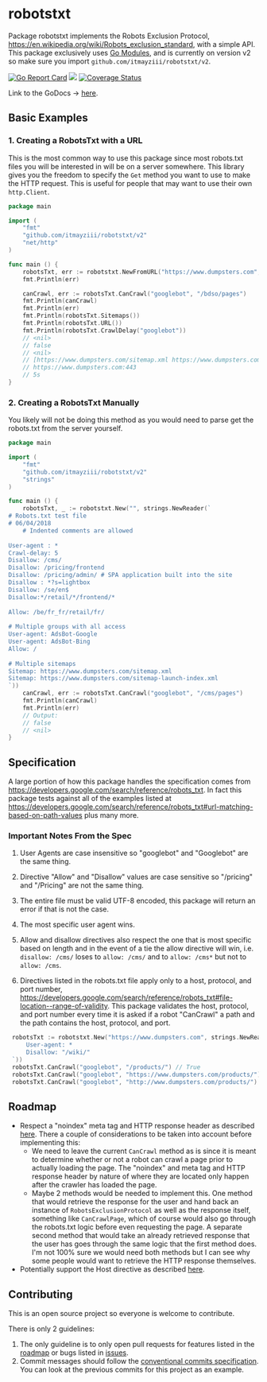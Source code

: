 # robotstxt
Package robotstxt implements the Robots Exclusion Protocol, https://en.wikipedia.org/wiki/Robots_exclusion_standard, with a simple API.
This package exclusively uses [Go Modules](https://github.com/golang/go/wiki/Modules), and is currently on version v2 so make sure you import 
`github.com/itmayziii/robotstxt/v2`.

[![Go Report Card](https://goreportcard.com/badge/github.com/itmayziii/robotstxt)](https://goreportcard.com/report/github.com/itmayziii/robotstxt)
[![](https://godoc.org/github.com/itmayziii/robotstxt?status.svg)](https://godoc.org/github.com/itmayziii/robotstxt)
[![Coverage Status](https://coveralls.io/repos/github/itmayziii/robotstxt/badge.svg?branch=master)](https://coveralls.io/github/itmayziii/robotstxt?branch=master)

Link to the GoDocs -> [here](https://godoc.org/github.com/itmayziii/robotstxt).


## Basic Examples

### 1. Creating a RobotsTxt with a URL
This is the most common way to use this package since most robots.txt files you will be interested in will be on a server somewhere. This library 
gives you the freedom to specify the `Get` method you want to use to make the HTTP request. This is useful for people that may want to use their 
own `http.Client`. 
```go
package main

import (
    "fmt"
    "github.com/itmayziii/robotstxt/v2"
    "net/http"
)

func main () {
	robotsTxt, err := robotstxt.NewFromURL("https://www.dumpsters.com", http.Get)
	fmt.Println(err)

	canCrawl, err := robotsTxt.CanCrawl("googlebot", "/bdso/pages")
	fmt.Println(canCrawl)
	fmt.Println(err)
	fmt.Println(robotsTxt.Sitemaps())
	fmt.Println(robotsTxt.URL())
	fmt.Println(robotsTxt.CrawlDelay("googlebot"))
	// <nil>
	// false
	// <nil>
	// [https://www.dumpsters.com/sitemap.xml https://www.dumpsters.com/sitemap-launch-index.xml]
	// https://www.dumpsters.com:443
	// 5s
}
```

### 2. Creating a RobotsTxt Manually
You likely will not be doing this method as you would need to parse get the robots.txt from the server yourself.
```go
package main

import (
    "fmt"
    "github.com/itmayziii/robotstxt/v2"
    "strings"
)

func main () {
    robotsTxt, _ := robotstxt.New("", strings.NewReader(`
# Robots.txt test file
# 06/04/2018
    # Indented comments are allowed
        
User-agent : *
Crawl-delay: 5
Disallow: /cms/
Disallow: /pricing/frontend
Disallow: /pricing/admin/ # SPA application built into the site
Disallow : *?s=lightbox
Disallow: /se/en$
Disallow:*/retail/*/frontend/*
        
Allow: /be/fr_fr/retail/fr/
        
# Multiple groups with all access
User-agent: AdsBot-Google
User-agent: AdsBot-Bing
Allow: /
        
# Multiple sitemaps
Sitemap: https://www.dumpsters.com/sitemap.xml
Sitemap: https://www.dumpsters.com/sitemap-launch-index.xml
`))
    canCrawl, err := robotsTxt.CanCrawl("googlebot", "/cms/pages")
    fmt.Println(canCrawl)
    fmt.Println(err)
    // Output:
    // false
    // <nil>
}
```

## Specification

A large portion of how this package handles the specification comes from https://developers.google.com/search/reference/robots_txt.
In fact this package tests against all of the examples listed at
https://developers.google.com/search/reference/robots_txt#url-matching-based-on-path-values plus many more.

### Important Notes From the Spec

1. User Agents are case insensitive so "googlebot" and "Googlebot" are the same thing.

2. Directive "Allow" and "Disallow" values are case sensitive so "/pricing" and "/Pricing" are not the same thing.

3. The entire file must be valid UTF-8 encoded, this package will return an error if that is not the case.

4. The most specific user agent wins.

5. Allow and disallow directives also respect the one that is most specific based on length and in the event of a tie the allow directive will win, 
i.e. `disallow: /cms/` loses to `allow: /cms/` and to `allow: /cms*` but not to `allow: /cms`.

6. Directives listed in the robots.txt file apply only to a host, protocol, and port number,
https://developers.google.com/search/reference/robots_txt#file-location--range-of-validity. This package validates the host, protocol,
and port number every time it is asked if a robot "CanCrawl" a path and the path contains the host, protocol, and port.
```go
 robotsTxt := robotstxt.New("https://www.dumpsters.com", strings.NewReader(`
     User-agent: *
     Disallow: "/wiki/"
 `))
 robotsTxt.CanCrawl("googlebot", "/products/") // True
 robotsTxt.CanCrawl("googlebot", "https://www.dumpsters.com/products/") // True
 robotsTxt.CanCrawl("googlebot", "http://www.dumpsters.com/products/") // False - the URL did not match the URL provided when "robotsTxt" was created
```

## Roadmap
* Respect a "noindex" meta tag and HTTP response header as described [here](https://en.wikipedia.org/wiki/Robots_exclusion_standard#Meta_tags_and_headers).
 There a couple of considerations to be taken into account before implementing this:
  * We need to leave the current `CanCrawl` method as is since it is meant to determine whether or not a robot can crawl a page prior to actually 
  loading the page. The "noindex" and meta tag and HTTP response header by nature of where they are located only happen after the crawler has 
  loaded the page.
  * Maybe 2 methods would be needed to implement this. One method that would retrieve the response for the user and hand back an instance of 
  `RobotsExclusionProtocol` as well as the response itself, something like `CanCrawlPage`, which of course would also go through the robots.txt 
  logic before even requesting the page. A separate second method that would take an already retrieved response that the user has goes through the 
  same logic that the first method does. I'm not 100% sure we would need both methods but I can see why some people would want to retrieve the HTTP
  response themselves.
* Potentially support the Host directive as described [here](https://en.wikipedia.org/wiki/Robots_exclusion_standard#Host).

## Contributing
This is an open source project so everyone is welcome to contribute.

There is only 2 guidelines:
1. The only guideline is to only open pull requests for features listed in the [roadmap](https://github.com/itmayziii/robotstxt#Roadmap) or bugs 
listed in [issues](https://github.com/itmayziii/robotstxt/issues).
2. Commit messages should follow the [conventional commits specification](https://www.conventionalcommits.org/en/v1.0.0-beta.2/). You can look at 
the previous commits for this project as an example.

 
